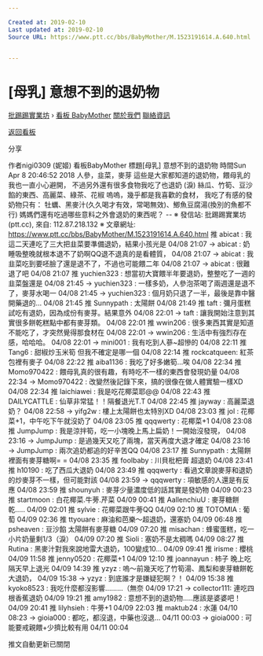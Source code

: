 ```yaml
---

Created at: 2019-02-10
Last updated at: 2019-02-10
Source URL: https://www.ptt.cc/bbs/BabyMother/M.1523191614.A.640.html


---
```


# [母乳] 意想不到的退奶物


[批踢踢實業坊](https://www.ptt.cc/bbs/) › [看板 BabyMother](https://www.ptt.cc/bbs/BabyMother/index.html) [關於我們](https://www.ptt.cc/about.html) [聯絡資訊](https://www.ptt.cc/contact.html)

[返回看板](https://www.ptt.cc/bbs/BabyMother/index.html)

分享

作者nigi0309 (妮姬)
看板BabyMother
標題\[母乳\] 意想不到的退奶物
時間Sun Apr 8 20:46:52 2018
人參，韭菜，麥芽 這些是大家都知道的退奶物，餵母乳的我也一直小心避開， 不過另外還有很多食物我吃了也退奶 (淚) 絲瓜、竹筍、豆沙餡的東西、高麗菜、綠茶、花椒 嗚嗚，幾乎都是我喜歡的食材， 我吃了有感的發奶物只有： 牡蠣、黑麥汁(久久喝才有效，常喝無效)、鯽魚豆腐湯(換別的魚都不行) 媽媽們還有吃過哪些意料之外會退奶的東西呢？ -- ※ 發信站: 批踢踢實業坊(ptt.cc), 來自: 112.87.218.132 ※ 文章網址: <https://www.ptt.cc/bbs/BabyMother/M.1523191614.A.640.html>
推 abicat : 我這二天連吃了三大把韭菜要準備退奶，結果小孩光是 04/08 21:07
→ abicat : 奶睡吸整晚就根本退不了奶啊QQ退不退真的是看體質， 04/08 21:07
→ abicat : 我韭菜吃到要呸臉了還是退不了，不過也可能餵二年 04/08 21:07
→ abicat : 很難退了吧 04/08 21:07
推 yuchien323 : 想當初大寶餵半年要退奶，整整吃了一週的韭菜盤還是 04/08 21:45
→ yuchien323 : 一樣多奶，人參泡茶喝了兩週還是退不了，麥芽水喝一 04/08 21:45
→ yuchien323 : 個月奶只退了一半，最後是靠中醫開藥退的… 04/08 21:45
推 Sunnypath : 太陽餅 04/08 21:49
推 taft : 彌月蛋糕試吃有退奶，因為成份有麥芽。結果意外 04/08 22:01
→ taft : 讓我開始注意到其實很多餅乾糕點中都有麥芽類。 04/08 22:01
推 wwin206 : 很多東西其實是知道不能吃了，才突然覺得那食材在 04/08 22:01
→ wwin206 : 生活中有強烈存在感，哈哈哈。 04/08 22:01
→ mini001 : 我有吃到人蔘~超慘的 04/08 22:11
推 Tang6 : 甜椒炒玉米筍 但我不確定是哪一個 04/08 22:14
推 rockcatqueen: 紅茶包裡有麥子 04/08 22:22
推 aiba1136 : 我吃了好多嫩筍…唉 04/08 22:34
推 Momo970422 : 餵母乳真的很有趣，有時吃不一樣的東西會發現奶量 04/08 22:34
→ Momo970422 : 改變然後記錄下來，搞的很像在做人體實驗一樣XD 04/08 22:34
推 laichiawei : 我是吃花椰菜耶@@ 04/08 22:43
推 DAILYCATTLE : 仙草非常猛！！隔餐退光T.T 04/08 22:45
推 jayway : 高麗菜退奶？ 04/08 22:58
→ yifg2w : 樓上太陽餅也太特別XD 04/08 23:03
推 jol : 花椰菜+1，中午吃下午就沒奶了 04/08 23:05
推 qqqwerty : 花椰菜+1 04/08 23:08
推 JumpJump : 我是涼拌筍，吃一小塊晚上馬上扁奶！一開始沒發現， 04/08 23:16
→ JumpJump : 是過幾天又吃了兩塊，當天再度大退才確定 04/08 23:16
→ JumpJump : 兩次追奶都追的好辛苦QQ 04/08 23:17
推 Sunnypath : 太陽餅裡面有麥芽糖啊= = 04/08 23:35
推 foolbaby : 川貝枇杷膏 超退奶 04/08 23:41
推 h10190 : 吃了西瓜大退奶 04/08 23:49
推 qqqwerty : 看過文章說麥芽和退奶的炒麥芽不一樣，但可能對該 04/08 23:59
→ qqqwerty : 項敏感的人還是有反應 04/08 23:59
推 shounyuh : 麥芽少量濃度低的話其實是發奶物 04/09 00:23
推 startmoon : 白花椰菜.牛蒡.芹菜 04/09 00:41
推 AallenchiuU : 麥芽糖餅乾..... 04/09 02:01
推 sylvie : 花椰菜跟牛蒡QQ 04/09 02:10
推 TOTOMIA : 葡萄 04/09 02:36
推 ttyouare : 麻油和芭樂～超退奶，還塞奶 04/09 06:48
推 psheaven : 豆沙餡 太陽餅有麥芽糖 04/09 07:20
推 misachan : 蜂蜜蛋糕，吃一小片奶量剩1/3（淚） 04/09 07:20
推 Sioli : 塞奶不是太稠嗎 04/09 08:27
推 Rutina : 黑麥汁對我來說地雷大退奶，100變成10... 04/09 09:41
推 irisme : 櫻桃 04/09 11:58
推 jenny0520 : 花椰菜+1 04/09 12:10
推 joannayun : 柿子 晚上吃 隔天早上退光 04/09 14:39
推 yzyz : 嗚～前幾天吃了竹筍湯、鳳梨和麥芽糖餅乾大退奶， 04/09 15:38
→ yzyz : 到底誰才是嫌疑犯啊？！ 04/09 15:38
推 kyoko8523 : 我吃什麼都沒影響………（無奈 04/09 17:21
→ collector111: 連吃四根香蕉退奶 04/09 19:21
推 amy1982 : 意想不到的退奶物.....應該是婆婆吧！ 04/09 20:41
推 lilyhsieh : 牛蒡+1 04/09 22:03
推 maktub24 : 水蓮 04/10 08:23
→ gioia000 : 都吃，都沒退，中藥也沒退... 04/11 00:03
→ gioia000 : 可能要戒親餵+少擠比較有用 04/11 00:04

推文自動更新已關閉

